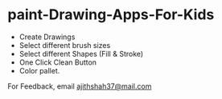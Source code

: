 # paint-Drawing-Apps-For-Kids


- Create Drawings
- Select different brush sizes
- Select different Shapes (Fill & Stroke)
- One Click Clean Button
- Color pallet.

For Feedback, email ajithshah37@mail.com

  





  
